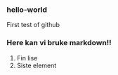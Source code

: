 ### hello-world
First test of github

### Here kan vi bruke markdown!!
1. Fin lise
2. Siste element
